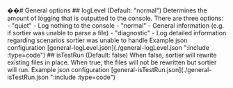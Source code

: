 ��#   G e n e r a l   o p t i o n s 
 
 
 
 # #   l o g L e v e l   ( D e f a u l t :   " n o r m a l " ) 
 
 
 
 D e t e r m i n e s   t h e   a m o u n t   o f   l o g g i n g   t h a t   i s   o u t p u t t e d   t o   t h e   c o n s o l e .   T h e r e   a r e   t h r e e   o p t i o n s : 
 
 
 
 -   " q u i e t "   -   L o g   n o t h i n g   t o   t h e   c o n s o l e 
 
 -   " n o r m a l "   -   G e n e r a l   i n f o r m a t i o n   ( e . g .   i f   s o r t i e r   w a s   u n a b l e   t o   p a r s e   a   f i l e ) 
 
 -   " d i a g n o s t i c "   -   L o g   d e t a i l e d   i n f o r m a t i o n   r e g a r d i n g   s c e n a r i o s   s o r t i e r   w a s   u n a b l e   t o   h a n d l e 
 
 
 
 E x a m p l e   j s o n   c o n f i g u r a t i o n 
 
 
 
 [ g e n e r a l - l o g L e v e l . j s o n ] ( . / g e n e r a l - l o g L e v e l . j s o n   " : i n c l u d e   : t y p e = c o d e " ) 
 
 
 
 # #   i s T e s t R u n   ( D e f a u l t :   f a l s e ) 
 
 
 
 W h e n   f a l s e ,   s o r t i e r   w i l l   r e w r i t e   e x i s t i n g   f i l e s   i n   p l a c e .   W h e n   t r u e ,   t h e   f i l e s   w i l l   n o t   b e   r e w r i t t e n   b u t   s o r t i e r   w i l l   r u n . 
 
 
 
 E x a m p l e   j s o n   c o n f i g u r a t i o n 
 
 
 
 [ g e n e r a l - i s T e s t R u n . j s o n ] ( . / g e n e r a l - i s T e s t R u n . j s o n   " : i n c l u d e   : t y p e = c o d e " ) 
 
 
